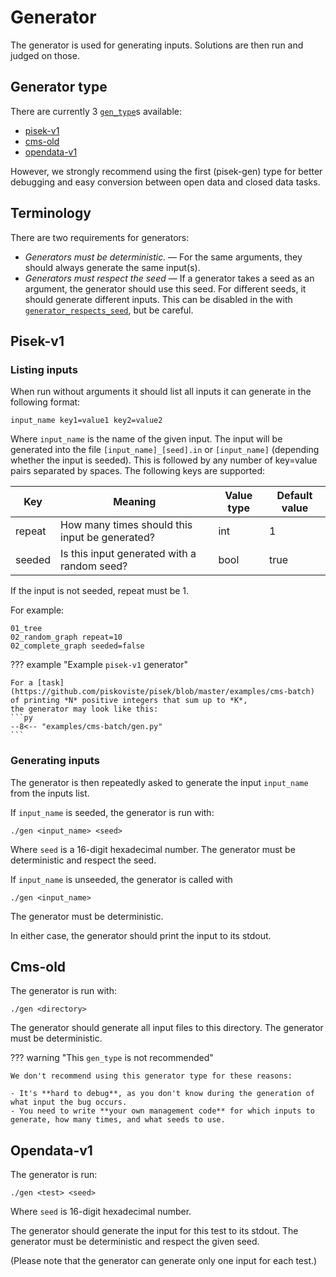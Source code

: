 # Generator
The generator is used for generating inputs. Solutions are then run and judged on those.

## Generator type
There are currently 3 [`gen_type`](../config-v3-documentation.md#gen_type)s available:

- [pisek-v1](#pisek-v1)
- [cms-old](#cms-old)
- [opendata-v1](#opendata-v1)

However, we strongly recommend using the first (pisek-gen) type
for better debugging and easy conversion between open data and closed data tasks.

## Terminology
There are two requirements for generators:

- *Generators must be deterministic.* — For the same arguments, they should always generate the same input(s).
- *Generators must respect the seed* — If a generator takes a seed as an argument, the generator should use this seed.
For different seeds, it should generate different inputs. This can be disabled in the with
[`generator_respects_seed`](../config-v3-documentation.md#generator_respects_seed), but be careful.

## Pisek-v1
### Listing inputs
When run without arguments it should list all inputs it can generate in the following format:
```
input_name key1=value1 key2=value2
```
Where `input_name` is the name of the given input. The input will be generated into the file
`[input_name]_[seed].in` or `[input_name]` (depending whether the input is seeded).
This is followed by any number of key=value pairs separated by spaces.
The following keys are supported:

| Key    | Meaning                                        | Value type | Default value |
| ------ | ---------------------------------------------- | ---------- | ------------- |
| repeat | How many times should this input be generated? | int        | 1             |
| seeded | Is this input generated with a random seed?    | bool       | true          |

If the input is not seeded, repeat must be 1.

For example:
```
01_tree
02_random_graph repeat=10
02_complete_graph seeded=false
```

??? example "Example `pisek-v1` generator"

	For a [task](https://github.com/piskoviste/pisek/blob/master/examples/cms-batch) of printing *N* positive integers that sum up to *K*,
	the generator may look like this:
    ```py
    --8<-- "examples/cms-batch/gen.py"
    ```

### Generating inputs
The generator is then repeatedly asked to generate the input `input_name` from
the inputs list.

If `input_name` is seeded, the generator is run with:
```
./gen <input_name> <seed>
```
Where `seed` is a 16-digit hexadecimal number. The generator must be deterministic and
respect the seed.

If `input_name` is unseeded, the generator is called with
```
./gen <input_name>
```
The generator must be deterministic.

In either case, the generator should print the input to its stdout.

## Cms-old

The generator is run with:
```
./gen <directory>
```

The generator should generate all input files to this directory. The generator must be deterministic.

??? warning "This `gen_type` is not recommended"

    We don't recommend using this generator type for these reasons:

    - It's **hard to debug**, as you don't know during the generation of what input the bug occurs.
    - You need to write **your own management code** for which inputs to generate, how many times, and what seeds to use.

## Opendata-v1
The generator is run:
```
./gen <test> <seed>
```
Where `seed` is 16-digit hexadecimal number.

The generator should generate the input for this test to its stdout. The generator must be deterministic
and respect the given seed.

(Please note that the generator can generate only one input for each test.)
